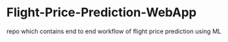 # Flight-Price-Prediction-WebApp
repo which contains end to end workflow of flight price prediction using ML
